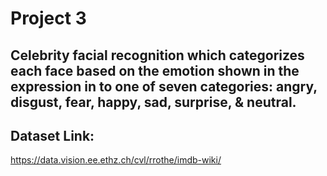 # Project 3

##  Celebrity facial recognition which categorizes each face based on the emotion shown in the expression in to one of seven categories: angry, disgust, fear, happy, sad, surprise, & neutral.

## Dataset Link:

https://data.vision.ee.ethz.ch/cvl/rrothe/imdb-wiki/

